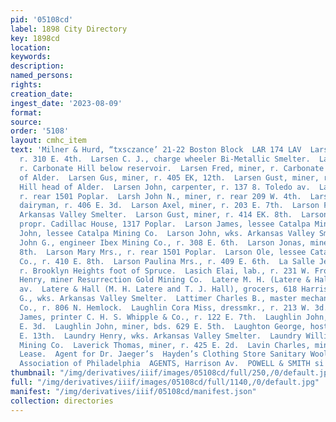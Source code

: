 ```yaml
---
pid: '05108cd'
label: 1898 City Directory
key: 1898cd
location: 
keywords: 
description: 
named_persons: 
rights: 
creation_date: 
ingest_date: '2023-08-09'
format: 
source: 
order: '5108'
layout: cmhc_item
text: 'Milner & Hurd, “txsczance’ 21-22 Boston Block  LAR 174 LAV  Larsen Alex., miner,
  r. 310 E. 4th.  Larsen C. J., charge wheeler Bi-Metallic Smelter.  Larsen Ed., miner,
  r. Carbonate Hill below reservoir.  Larsen Fred, miner, r. Carbonate Hill, head
  of Alder.  Larsen Gus, miner, r. 405 EK, 12th.  Larsen Gust, miner, r. Carbonate
  Hill head of Alder.  Larsen John, carpenter, r. 137 8. Toledo av.  Larsen Mary Mrs.,
  r. rear 1501 Poplar.  Larsh John N., miner, r. rear 209 W. 4th.  Larson Andrew P.,
  dairyman, r. 406 E. 3d.  Larson Axel, miner, r. 203 E. 7th.  Larson Frank, wks.
  Arkansas Valley Smelter.  Larson Gust, miner, r. 414 EK. 8th.  Larson Henry C.,
  propr. Cadillac House, 1317 Poplar.  Larson James, lessee Catalpa Mining Co.  Larson
  John, lessee Catalpa Mining Co.  Larson John, wks. Arkansas Valley Smelter.  Larson
  John G., engineer Ibex Mining Co., r. 308 E. 6th.  Larson Jonas, miner, r. 410 E.
  8th.  Larson Mary Mrs., r. rear 1501 Poplar.  Larson Ole, lessee Catalpa Mining
  Co., r. 410 E. 8th.  Larson Paulina Mrs., r. 409 E. 6th.  La Salle Jennie Mrs.,
  r. Brooklyn Heights foot of Spruce.  Lasich Elai, lab., r. 231 W. Front.  Lassila
  Henry, miner Resurrection Gold Mining Co.  Latere M. H. (Latere & Hall), 618 Harrison
  av.  Latere & Hall (M. H. Latere and T. J. Hall), grocers, 618 Harrison av.  Lathrop
  G., wks. Arkansas Valley Smelter.  Lattimer Charles B., master mechanic Mahala Mining
  Co., r. 806 N. Hemlock.  Laughlin Cora Miss, dressmkr., r. 213 W. 3d.  Laughlin
  James, printer C. H. S. Whipple & Co., r. 122 E. 7th.  Laughlin John, lab., r. 222
  E. 3d.  Laughlin John, miner, bds. 629 E. 5th.  Laughton George, hostler, r. 126
  E. 13th.  Laundry Henry, wks. Arkansas Valley Smelter.  Laundry William, miner Ibex
  Mining Co.  Laverick Thomas, miner, r. 425 E. 2d.  Lavin Charles, miner Iron Mine
  Lease.  Agent for Dr. Jaeger’s  Hayden’s Clothing Store Sanitary Woolen Underwear        Fire
  Association of Philadelphia  AGENTS, Harrison Av.  POWELL & SMITH si '
thumbnail: "/img/derivatives/iiif/images/05108cd/full/250,/0/default.jpg"
full: "/img/derivatives/iiif/images/05108cd/full/1140,/0/default.jpg"
manifest: "/img/derivatives/iiif/05108cd/manifest.json"
collection: directories
---
```

